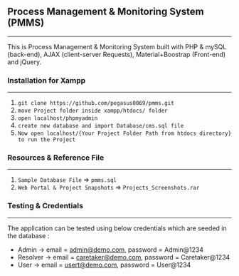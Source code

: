 ## Process Management & Monitoring System (PMMS)
-------------------------------------------

This is Process Management & Monitoring System built with PHP & mySQL (back-end), AJAX (client-server Requests), Material+Boostrap (Front-end) and jQuery.

### Installation for Xampp
----------------
01. `git clone https://github.com/pegasus0069/pmms.git`
02. `move Project folder inside xampp/htdocs/ folder`
03. `open localhost/phpmyadmin`
04. `create new database and import Database/cms.sql file`
05. `Now open localhost/{Your Project Folder Path from htdocs directory} to run the Project`

### Resources & Reference File
------------------------------
01. `Sample Database File` => `pmms.sql`
02. `Web Portal & Project Snapshots` => `Projects_Screenshots.rar`

### Testing & Credentials
-------------------------
The application can be tested using below credentials which are seeded in the database :

-   Admin 			 -> email = admin@demo.com, password = Admin@1234
-   Resolver -> email = caretaker@demo.com, password = Caretaker@1234
-   User 			 -> email = usert@demo.com, password = User@1234
